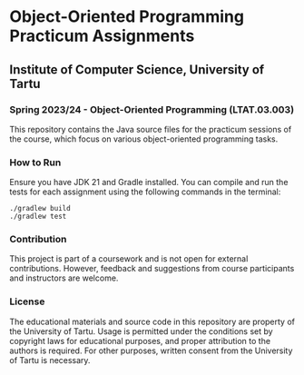 # Object-Oriented Programming Practicum Assignments

## Institute of Computer Science, University of Tartu

### Spring 2023/24 - Object-Oriented Programming (LTAT.03.003)

This repository contains the Java source files for the practicum sessions of the course, which focus on various object-oriented programming tasks.

### How to Run

Ensure you have JDK 21 and Gradle installed. You can compile and run the tests for each assignment using the following
commands in the terminal:

```shell
./gradlew build
./gradlew test
```

### Contribution

This project is part of a coursework and is not open for external contributions. However, feedback and suggestions from
course participants and instructors are welcome.

### License

The educational materials and source code in this repository are property of the University of Tartu. Usage is permitted
under the conditions set by copyright laws for educational purposes, and proper attribution to the authors is required.
For other purposes, written consent from the University of Tartu is necessary.
